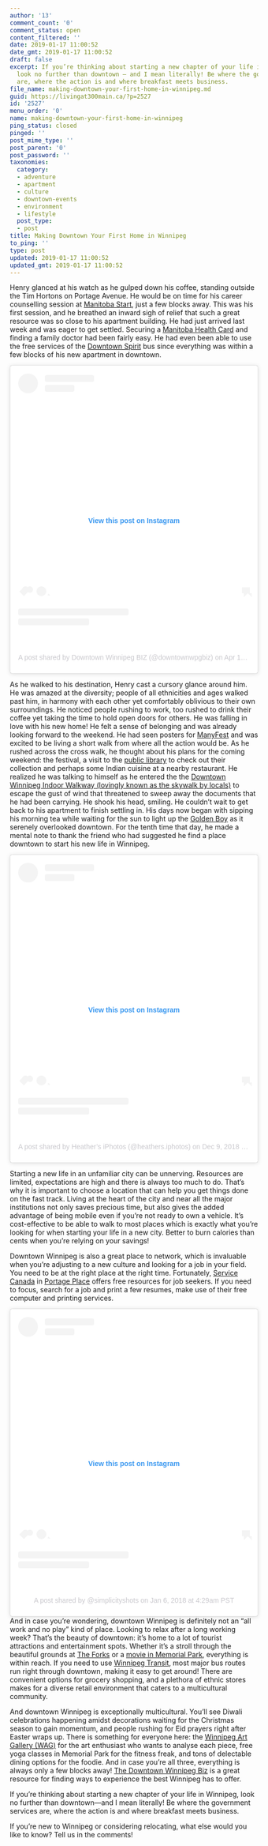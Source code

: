 ```yaml
---
author: '13'
comment_count: '0'
comment_status: open
content_filtered: ''
date: 2019-01-17 11:00:52
date_gmt: 2019-01-17 11:00:52
draft: false
excerpt: If you’re thinking about starting a new chapter of your life in Winnipeg,
  look no further than downtown – and I mean literally! Be where the government services
  are, where the action is and where breakfast meets business.
file_name: making-downtown-your-first-home-in-winnipeg.md
guid: https://livingat300main.ca/?p=2527
id: '2527'
menu_order: '0'
name: making-downtown-your-first-home-in-winnipeg
ping_status: closed
pinged: ''
post_mime_type: ''
post_parent: '0'
post_password: ''
taxonomies:
  category:
  - adventure
  - apartment
  - culture
  - downtown-events
  - environment
  - lifestyle
  post_type:
  - post
title: Making Downtown Your First Home in Winnipeg
to_ping: ''
type: post
updated: 2019-01-17 11:00:52
updated_gmt: 2019-01-17 11:00:52
---
```

Henry glanced at his watch as he gulped down his coffee, standing outside the Tim Hortons on Portage Avenue. He would be on time for his career counselling session at <a href="https://manitobastart.com/">Manitoba Start</a>, just a few blocks away. This was his first session, and he breathed an inward sigh of relief that such a great resource was so close to his apartment building. He had just arrived last week and was eager to get settled. Securing a <a href="https://www.gov.mb.ca/health/mhsip/mbcard.html">Manitoba Health Card</a> and finding a family doctor had been fairly easy. He had even been able to use the free services of the <a href="https://winnipegtransit.com/service/downtownspirit/">Downtown Spirit</a> bus since everything was within a few blocks of his new apartment in downtown.

<center>
<blockquote class="instagram-media" style="background: #FFF; border: 0; border-radius: 3px; box-shadow: 0 0 1px 0 rgba(0,0,0,0.5),0 1px 10px 0 rgba(0,0,0,0.15); margin: 1px; max-width: 540px; min-width: 326px; padding: 0; width: calc(100% - 2px);" data-instgrm-permalink="https://www.instagram.com/p/BhrT9cyHBbK/?utm_source=ig_embed&amp;utm_medium=loading" data-instgrm-version="12">
<div style="padding: 16px;">
<div style="display: flex; flex-direction: row; align-items: center;">
<div style="background-color: #f4f4f4; border-radius: 50%; flex-grow: 0; height: 40px; margin-right: 14px; width: 40px;"></div>
<div style="display: flex; flex-direction: column; flex-grow: 1; justify-content: center;">
<div style="background-color: #f4f4f4; border-radius: 4px; flex-grow: 0; height: 14px; margin-bottom: 6px; width: 100px;"></div>
<div style="background-color: #f4f4f4; border-radius: 4px; flex-grow: 0; height: 14px; width: 60px;"></div>
</div>
</div>
<div style="padding: 19% 0;"></div>
<div style="display: block; height: 50px; margin: 0 auto 12px; width: 50px;"></div>
<div style="padding-top: 8px;">
<div style="color: #3897f0; font-family: Arial,sans-serif; font-size: 14px; font-style: normal; font-weight: 550; line-height: 18px;">View this post on Instagram</div>
</div>
<div style="padding: 12.5% 0;"></div>
<div style="display: flex; flex-direction: row; margin-bottom: 14px; align-items: center;">
<div>
<div style="background-color: #f4f4f4; border-radius: 50%; height: 12.5px; width: 12.5px; transform: translateX(0px) translateY(7px);"></div>
<div style="background-color: #f4f4f4; height: 12.5px; transform: rotate(-45deg) translateX(3px) translateY(1px); width: 12.5px; flex-grow: 0; margin-right: 14px; margin-left: 2px;"></div>
<div style="background-color: #f4f4f4; border-radius: 50%; height: 12.5px; width: 12.5px; transform: translateX(9px) translateY(-18px);"></div>
</div>
<div style="margin-left: 8px;">
<div style="background-color: #f4f4f4; border-radius: 50%; flex-grow: 0; height: 20px; width: 20px;"></div>
<div style="width: 0; height: 0; border-top: 2px solid transparent; border-left: 6px solid #f4f4f4; border-bottom: 2px solid transparent; transform: translateX(16px) translateY(-4px) rotate(30deg);"></div>
</div>
<div style="margin-left: auto;">
<div style="width: 0px; border-top: 8px solid #F4F4F4; border-right: 8px solid transparent; transform: translateY(16px);"></div>
<div style="background-color: #f4f4f4; flex-grow: 0; height: 12px; width: 16px; transform: translateY(-4px);"></div>
<div style="width: 0; height: 0; border-top: 8px solid #F4F4F4; border-left: 8px solid transparent; transform: translateY(-4px) translateX(8px);"></div>
</div>
</div>
<div style="display: flex; flex-direction: column; flex-grow: 1; justify-content: center; margin-bottom: 24px;">
<div style="background-color: #f4f4f4; border-radius: 4px; flex-grow: 0; height: 14px; margin-bottom: 6px; width: 224px;"></div>
<div style="background-color: #f4f4f4; border-radius: 4px; flex-grow: 0; height: 14px; width: 144px;"></div>
</div>
&nbsp;
<p style="color: #c9c8cd; font-family: Arial,sans-serif; font-size: 14px; line-height: 17px; margin-bottom: 0; margin-top: 8px; overflow: hidden; padding: 8px 0 7px; text-align: center; text-overflow: ellipsis; white-space: nowrap;"><a style="color: #c9c8cd; font-family: Arial,sans-serif; font-size: 14px; font-style: normal; font-weight: normal; line-height: 17px; text-decoration: none;" href="https://www.instagram.com/p/BhrT9cyHBbK/?utm_source=ig_embed&amp;utm_medium=loading" target="_blank" rel="noopener">A post shared by Downtown Winnipeg BIZ (@downtownwpgbiz)</a> on <time style="font-family: Arial,sans-serif; font-size: 14px; line-height: 17px;" datetime="2018-04-17T15:34:01+00:00">Apr 17, 2018 at 8:34am PDT</time></p>

</div></blockquote>
</center>

As he walked to his destination, Henry cast a cursory glance around him. He was amazed at the diversity; people of all ethnicities and ages walked past him, in harmony with each other yet comfortably oblivious to their own surroundings. He noticed people rushing to work, too rushed to drink their coffee yet taking the time to hold open doors for others. He was falling in love with his new home! He felt a sense of belonging and was already looking forward to the weekend. He had seen posters for <a href="https://www.manyfest.ca/">ManyFest</a> and was excited to be living a short walk from where all the action would be. As he rushed across the cross walk, he thought about his plans for the coming weekend: the festival, a visit to the <a href="https://wpl.winnipeg.ca/library/">public library</a> to check out their collection and perhaps some Indian cuisine at a nearby restaurant. He realized he was talking to himself as he entered the the <a href="https://downtownwinnipegbiz.com/wp-content/uploads/2013/06/downtown_winnipeg_indoor_walkway_map_2013.pdf">Downtown Winnipeg Indoor Walkway (lovingly known as the skywalk by locals)</a> to escape the gust of wind that threatened to sweep away the documents that he had been carrying. He shook his head, smiling. He couldn’t wait to get back to his apartment to finish settling in. His days now began with sipping his morning tea while waiting for the sun to light up the <a href="https://www.gov.mb.ca/legislature/visiting/docs/goldenboy_factsheet.pdf">Golden Boy</a> as it serenely overlooked downtown. For the tenth time that day, he made a mental note to thank the friend who had suggested he find a place downtown to start his new life in Winnipeg.

<center>
<blockquote class="instagram-media" style="background: #FFF; border: 0; border-radius: 3px; box-shadow: 0 0 1px 0 rgba(0,0,0,0.5),0 1px 10px 0 rgba(0,0,0,0.15); margin: 1px; max-width: 540px; min-width: 326px; padding: 0; width: calc(100% - 2px);" data-instgrm-permalink="https://www.instagram.com/p/BrMdU1xga5f/?utm_source=ig_embed&amp;utm_medium=loading" data-instgrm-version="12">
<div style="padding: 16px;">
<div style="display: flex; flex-direction: row; align-items: center;">
<div style="background-color: #f4f4f4; border-radius: 50%; flex-grow: 0; height: 40px; margin-right: 14px; width: 40px;"></div>
<div style="display: flex; flex-direction: column; flex-grow: 1; justify-content: center;">
<div style="background-color: #f4f4f4; border-radius: 4px; flex-grow: 0; height: 14px; margin-bottom: 6px; width: 100px;"></div>
<div style="background-color: #f4f4f4; border-radius: 4px; flex-grow: 0; height: 14px; width: 60px;"></div>
</div>
</div>
<div style="padding: 19% 0;"></div>
<div style="display: block; height: 50px; margin: 0 auto 12px; width: 50px;"></div>
<div style="padding-top: 8px;">
<div style="color: #3897f0; font-family: Arial,sans-serif; font-size: 14px; font-style: normal; font-weight: 550; line-height: 18px;">View this post on Instagram</div>
</div>
<div style="padding: 12.5% 0;"></div>
<div style="display: flex; flex-direction: row; margin-bottom: 14px; align-items: center;">
<div>
<div style="background-color: #f4f4f4; border-radius: 50%; height: 12.5px; width: 12.5px; transform: translateX(0px) translateY(7px);"></div>
<div style="background-color: #f4f4f4; height: 12.5px; transform: rotate(-45deg) translateX(3px) translateY(1px); width: 12.5px; flex-grow: 0; margin-right: 14px; margin-left: 2px;"></div>
<div style="background-color: #f4f4f4; border-radius: 50%; height: 12.5px; width: 12.5px; transform: translateX(9px) translateY(-18px);"></div>
</div>
<div style="margin-left: 8px;">
<div style="background-color: #f4f4f4; border-radius: 50%; flex-grow: 0; height: 20px; width: 20px;"></div>
<div style="width: 0; height: 0; border-top: 2px solid transparent; border-left: 6px solid #f4f4f4; border-bottom: 2px solid transparent; transform: translateX(16px) translateY(-4px) rotate(30deg);"></div>
</div>
<div style="margin-left: auto;">
<div style="width: 0px; border-top: 8px solid #F4F4F4; border-right: 8px solid transparent; transform: translateY(16px);"></div>
<div style="background-color: #f4f4f4; flex-grow: 0; height: 12px; width: 16px; transform: translateY(-4px);"></div>
<div style="width: 0; height: 0; border-top: 8px solid #F4F4F4; border-left: 8px solid transparent; transform: translateY(-4px) translateX(8px);"></div>
</div>
</div>
<div style="display: flex; flex-direction: column; flex-grow: 1; justify-content: center; margin-bottom: 24px;">
<div style="background-color: #f4f4f4; border-radius: 4px; flex-grow: 0; height: 14px; margin-bottom: 6px; width: 224px;"></div>
<div style="background-color: #f4f4f4; border-radius: 4px; flex-grow: 0; height: 14px; width: 144px;"></div>
</div>
&nbsp;
<p style="color: #c9c8cd; font-family: Arial,sans-serif; font-size: 14px; line-height: 17px; margin-bottom: 0; margin-top: 8px; overflow: hidden; padding: 8px 0 7px; text-align: center; text-overflow: ellipsis; white-space: nowrap;"><a style="color: #c9c8cd; font-family: Arial,sans-serif; font-size: 14px; font-style: normal; font-weight: normal; line-height: 17px; text-decoration: none;" href="https://www.instagram.com/p/BrMdU1xga5f/?utm_source=ig_embed&amp;utm_medium=loading" target="_blank" rel="noopener">A post shared by Heather’s iPhotos (@heathers.iphotos)</a> on <time style="font-family: Arial,sans-serif; font-size: 14px; line-height: 17px;" datetime="2018-12-10T05:13:20+00:00">Dec 9, 2018 at 9:13pm PST</time></p>

</div></blockquote>
</center>

Starting a new life in an unfamiliar city can be unnerving. Resources are limited, expectations are high and there is always too much to do. That’s why it is important to choose a location that can help you get things done on the fast track. Living at the heart of the city and near all the major institutions not only saves precious time, but also gives the added advantage of being mobile even if you’re not ready to own a vehicle. It’s cost-effective to be able to walk to most places which is exactly what you’re looking for when starting your life in a new city. Better to burn calories than cents when you’re relying on your savings!

Downtown Winnipeg is also a great place to network, which is invaluable when you’re adjusting to a new culture and looking for a job in your field. You need to be at the right place at the right time. Fortunately, <a href="https://www.canada.ca/en/employment-social-development/corporate/portfolio/service-canada.html">Service Canada</a> in <a href="https://portageplace.ca/">Portage Place</a> offers free resources for job seekers. If you need to focus, search for a job and print a few resumes, make use of their free computer and printing services.

<center>
<blockquote class="instagram-media" style="background: #FFF; border: 0; border-radius: 3px; box-shadow: 0 0 1px 0 rgba(0,0,0,0.5),0 1px 10px 0 rgba(0,0,0,0.15); margin: 1px; max-width: 540px; min-width: 326px; padding: 0; width: calc(100% - 2px);" data-instgrm-permalink="https://www.instagram.com/p/Bdm6jzJA_3Y/?utm_source=ig_embed&amp;utm_medium=loading" data-instgrm-version="12">
<div style="padding: 16px;">


<div style="display: flex; flex-direction: row; align-items: center;">
<div style="background-color: #f4f4f4; border-radius: 50%; flex-grow: 0; height: 40px; margin-right: 14px; width: 40px;"></div>
<div style="display: flex; flex-direction: column; flex-grow: 1; justify-content: center;">
<div style="background-color: #f4f4f4; border-radius: 4px; flex-grow: 0; height: 14px; margin-bottom: 6px; width: 100px;"></div>
<div style="background-color: #f4f4f4; border-radius: 4px; flex-grow: 0; height: 14px; width: 60px;"></div>
</div>
</div>
<div style="padding: 19% 0;"></div>
<div style="display: block; height: 50px; margin: 0 auto 12px; width: 50px;"></div>
<div style="padding-top: 8px;">
<div style="color: #3897f0; font-family: Arial,sans-serif; font-size: 14px; font-style: normal; font-weight: 550; line-height: 18px;">View this post on Instagram</div>
</div>
<div style="padding: 12.5% 0;"></div>
<div style="display: flex; flex-direction: row; margin-bottom: 14px; align-items: center;">
<div>
<div style="background-color: #f4f4f4; border-radius: 50%; height: 12.5px; width: 12.5px; transform: translateX(0px) translateY(7px);"></div>
<div style="background-color: #f4f4f4; height: 12.5px; transform: rotate(-45deg) translateX(3px) translateY(1px); width: 12.5px; flex-grow: 0; margin-right: 14px; margin-left: 2px;"></div>
<div style="background-color: #f4f4f4; border-radius: 50%; height: 12.5px; width: 12.5px; transform: translateX(9px) translateY(-18px);"></div>
</div>
<div style="margin-left: 8px;">
<div style="background-color: #f4f4f4; border-radius: 50%; flex-grow: 0; height: 20px; width: 20px;"></div>
<div style="width: 0; height: 0; border-top: 2px solid transparent; border-left: 6px solid #f4f4f4; border-bottom: 2px solid transparent; transform: translateX(16px) translateY(-4px) rotate(30deg);"></div>
</div>
<div style="margin-left: auto;">
<div style="width: 0px; border-top: 8px solid #F4F4F4; border-right: 8px solid transparent; transform: translateY(16px);"></div>
<div style="background-color: #f4f4f4; flex-grow: 0; height: 12px; width: 16px; transform: translateY(-4px);"></div>
<div style="width: 0; height: 0; border-top: 8px solid #F4F4F4; border-left: 8px solid transparent; transform: translateY(-4px) translateX(8px);"></div>
</div>
</div>
<div style="display: flex; flex-direction: column; flex-grow: 1; justify-content: center; margin-bottom: 24px;">
<div style="background-color: #f4f4f4; border-radius: 4px; flex-grow: 0; height: 14px; margin-bottom: 6px; width: 224px;"></div>
<div style="background-color: #f4f4f4; border-radius: 4px; flex-grow: 0; height: 14px; width: 144px;"></div>
</div>
&nbsp;
<p style="color: #c9c8cd; font-family: Arial,sans-serif; font-size: 14px; line-height: 17px; margin-bottom: 0; margin-top: 8px; overflow: hidden; padding: 8px 0 7px; text-align: center; text-overflow: ellipsis; white-space: nowrap;"><a style="color: #c9c8cd; font-family: Arial,sans-serif; font-size: 14px; font-style: normal; font-weight: normal; line-height: 17px; text-decoration: none;" href="https://www.instagram.com/p/Bdm6jzJA_3Y/?utm_source=ig_embed&amp;utm_medium=loading" target="_blank" rel="noopener">A post shared by @simplicityshots</a> on <time style="font-family: Arial,sans-serif; font-size: 14px; line-height: 17px;" datetime="2018-01-06T12:29:31+00:00">Jan 6, 2018 at 4:29am PST</time></p></div></blockquote></center>
<script async src="//www.instagram.com/embed.js"></script>
And in case you’re wondering, downtown Winnipeg is definitely not an “all work and no play” kind of place. Looking to relax after a long working week? That’s the beauty of downtown: it’s home to a lot of tourist attractions and entertainment spots. Whether it’s a stroll through the beautiful grounds at <a href="https://www.theforks.com/">The Forks</a> or a <a href="http://downtownwinnipegbiz.com/programs-services/events/movies-on-memorial/">movie in Memorial Park</a>, everything is within reach. If you need to use <a href="https://winnipegtransit.com/en">Winnipeg Transit</a>, most major bus routes run right through downtown, making it easy to get around! There are convenient options for grocery shopping, and a plethora of ethnic stores makes for a diverse retail environment that caters to a multicultural community.

And downtown Winnipeg is exceptionally multicultural. You’ll see Diwali celebrations happening amidst decorations waiting for the Christmas season to gain momentum, and people rushing for Eid prayers right after Easter wraps up. There is something for everyone here: the <a href="https://www.wag.ca/">Winnipeg Art Gallery (WAG)</a> for the art enthusiast who wants to analyse each piece, free yoga classes in Memorial Park for the fitness freak, and tons of delectable dining options for the foodie. And in case you’re all three, everything is always only a few blocks away! <a href="http://www.downtownwinnipegbiz.com/">The Downtown Winnipeg Biz</a> is a great resource for finding ways to experience the best Winnipeg has to offer.

If you’re thinking about starting a new chapter of your life in Winnipeg, look no further than downtown—and I mean literally! Be where the government services are, where the action is and where breakfast meets business.

If you’re new to Winnipeg or considering relocating, what else would you like to know? Tell us in the comments!